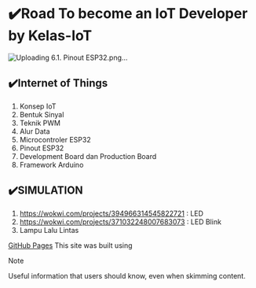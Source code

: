 # ✔️Road To become an IoT Developer by Kelas-IoT

![Uploading 6.1. Pinout ESP32.png…]()


## ✔️Internet of Things
1. Konsep IoT
2. Bentuk Sinyal
3. Teknik PWM
4. Alur Data
5. Microcontroler ESP32
6. Pinout ESP32
7. Development Board dan Production Board
8. Framework Arduino

## ✔️SIMULATION
1. https://wokwi.com/projects/394966314545822721 : LED
2. https://wokwi.com/projects/371032248007683073 : LED Blink
3. Lampu Lalu Lintas





[GitHub Pages](https://pages.github.com/) This site was built using 





> [!NOTE]
> Useful information that users should know, even when skimming content.
